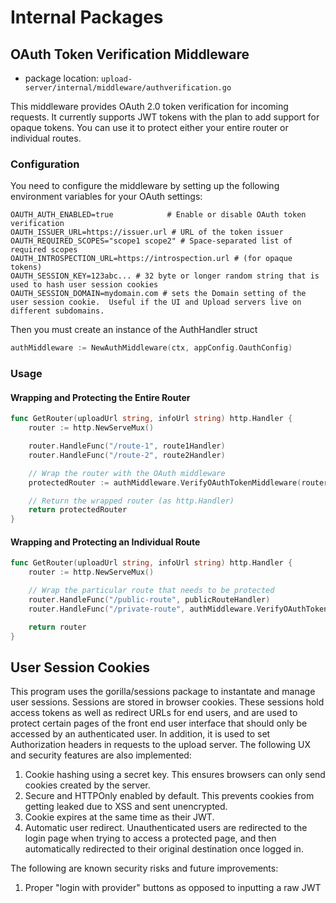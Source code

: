 # Internal Packages

## OAuth Token Verification Middleware

- package location: `upload-server/internal/middleware/authverification.go`

This middleware provides OAuth 2.0 token verification for incoming requests. It currently supports JWT tokens with the plan to add support for opaque tokens. You can use it to protect either your entire router or individual routes.

### Configuration

You need to configure the middleware by setting up the following environment variables for your OAuth settings:

```shell
OAUTH_AUTH_ENABLED=true            # Enable or disable OAuth token verification
OAUTH_ISSUER_URL=https://issuer.url # URL of the token issuer
OAUTH_REQUIRED_SCOPES="scope1 scope2" # Space-separated list of required scopes
OAUTH_INTROSPECTION_URL=https://introspection.url # (for opaque tokens)
OAUTH_SESSION_KEY=123abc... # 32 byte or longer random string that is used to hash user session cookies
OAUTH_SESSION_DOMAIN=mydomain.com # sets the Domain setting of the user session cookie.  Useful if the UI and Upload servers live on different subdomains.
```

Then you must create an instance of the AuthHandler struct

```go
authMiddleware := NewAuthMiddleware(ctx, appConfig.OauthConfig)
```

### Usage

#### Wrapping and Protecting the Entire Router

```go
func GetRouter(uploadUrl string, infoUrl string) http.Handler {
    router := http.NewServeMux()

    router.HandleFunc("/route-1", route1Handler)
    router.HandleFunc("/route-2", route2Handler)

    // Wrap the router with the OAuth middleware
    protectedRouter := authMiddleware.VerifyOAuthTokenMiddleware(router)

    // Return the wrapped router (as http.Handler)
    return protectedRouter
}
```

#### Wrapping and Protecting an Individual Route

```go
func GetRouter(uploadUrl string, infoUrl string) http.Handler {
    router := http.NewServeMux()

    // Wrap the particular route that needs to be protected
    router.HandleFunc("/public-route", publicRouteHandler)
    router.HandleFunc("/private-route", authMiddleware.VerifyOAuthTokenMiddleware(privateRouteHandler))

    return router
}
```

## User Session Cookies
This program uses the gorilla/sessions package to instantate and manage user sessions.  Sessions are stored in browser cookies.  These sessions hold access tokens as well as redirect URLs for end users, and are used to protect certain pages of the front end user interface that should only be accessed by an authenticated user.  In addition, it is used to set Authorization headers in requests to the upload server.  The following UX and security features are also implemented:

1. Cookie hashing using a secret key.  This ensures browsers can only send cookies created by the server.
2. Secure and HTTPOnly enabled by default.  This prevents cookies from getting leaked due to XSS and sent unencrypted.
3. Cookie expires at the same time as their JWT.
4. Automatic user redirect.  Unauthenticated users are redirected to the login page when trying to access a protected page, and then automatically redirected to their original destination once logged in.

The following are known security risks and future improvements:

1. Proper "login with provider" buttons as opposed to inputting a raw JWT